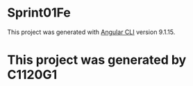 # Sprint01Fe

This project was generated with [Angular CLI](https://github.com/angular/angular-cli) version 9.1.15.

# This project was generated by C1120G1
